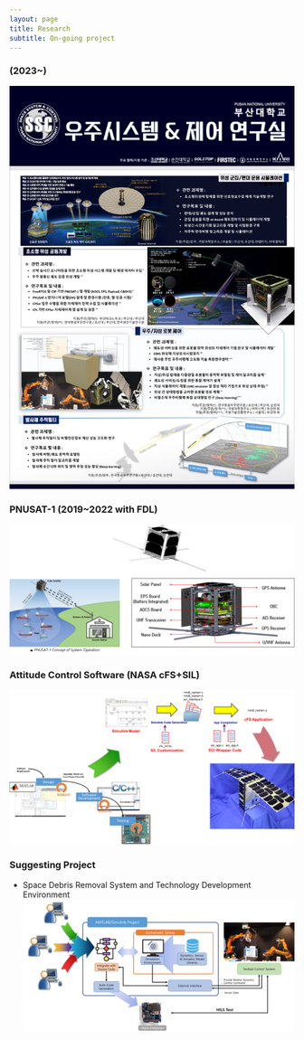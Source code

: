 ```yaml
---
layout: page
title: Research
subtitle: On-going project
---
```



### (2023~)  
![Ongoing0](/assets/img/Ongoing0.jpg)



### PNUSAT-1 (2019~2022 with FDL)  
![Ongoing1](/assets/img/Ongoing1.jpg)



### Attitude Control Software (NASA cFS+SIL)
![Ongoing2](/assets/img/Ongoing2.jpg)



### Suggesting Project
- Space Debris Removal System and Technology Development Environment
![Ongoing3](/assets/img/Ongoing3.jpg)

